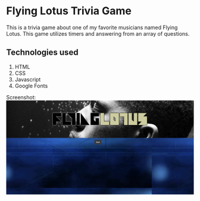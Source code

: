# Flying Lotus Trivia Game
This is a trivia game about one of my favorite musicians named Flying Lotus.
This game utilizes timers and answering from an array of questions.

## Technologies used
1. HTML
2. CSS
3. Javascript
4. Google Fonts

Screenshot:
![show the game](/assets/images/screenshot.png)
